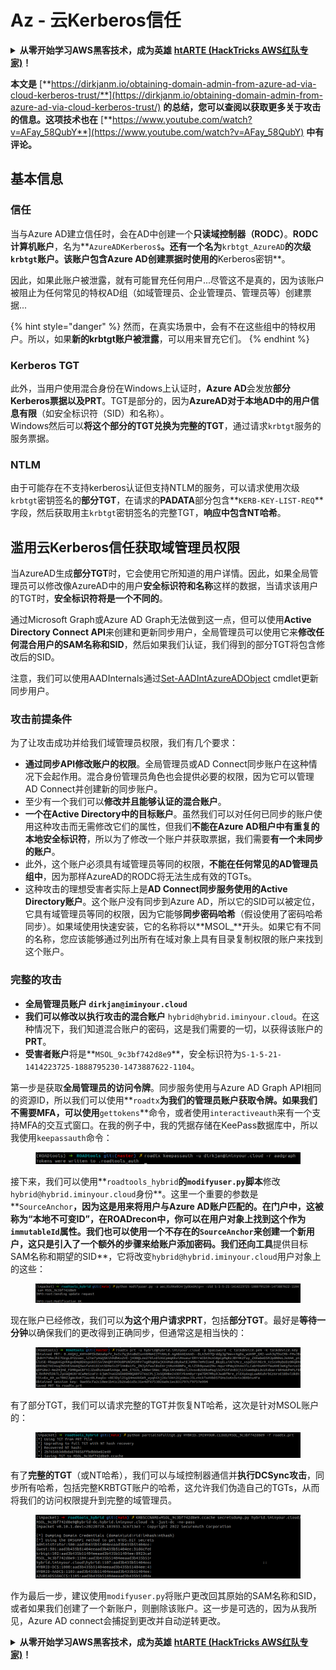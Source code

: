 # Az - 云Kerberos信任

<details>

<summary><strong>从零开始学习AWS黑客技术，成为英雄</strong> <a href="https://training.hacktricks.xyz/courses/arte"><strong>htARTE (HackTricks AWS红队专家)</strong></a><strong>！</strong></summary>

支持HackTricks的其他方式：

* 如果您想在**HackTricks中看到您的公司广告**或**下载HackTricks的PDF**，请查看[**订阅计划**](https://github.com/sponsors/carlospolop)！
* 获取[**官方PEASS & HackTricks商品**](https://peass.creator-spring.com)
* 发现[**PEASS家族**](https://opensea.io/collection/the-peass-family)，我们独家的[**NFTs系列**](https://opensea.io/collection/the-peass-family)
* **加入** 💬 [**Discord群组**](https://discord.gg/hRep4RUj7f) 或 [**telegram群组**](https://t.me/peass) 或在 **Twitter** 🐦 上**关注**我 [**@carlospolopm**](https://twitter.com/carlospolopm)**。**
* **通过向** [**HackTricks**](https://github.com/carlospolop/hacktricks) 和 [**HackTricks Cloud**](https://github.com/carlospolop/hacktricks-cloud) github仓库提交PR来分享您的黑客技巧。**

</details>

**本文是** [**https://dirkjanm.io/obtaining-domain-admin-from-azure-ad-via-cloud-kerberos-trust/**](https://dirkjanm.io/obtaining-domain-admin-from-azure-ad-via-cloud-kerberos-trust/) **的总结，您可以查阅以获取更多关于攻击的信息。这项技术也在** [**https://www.youtube.com/watch?v=AFay_58QubY**](https://www.youtube.com/watch?v=AFay_58QubY) **中有评论。**

## 基本信息

### 信任

当与Azure AD建立信任时，会在AD中创建一个**只读域控制器（RODC）**。**RODC计算机账户**，名为**`AzureADKerberos$`**。还有一个名为**`krbtgt_AzureAD`**的次级`krbtgt`账户。该账户包含Azure AD创建票据时使用的**Kerberos密钥**。

因此，如果此账户被泄露，就有可能冒充任何用户...尽管这不是真的，因为该账户被阻止为任何常见的特权AD组（如域管理员、企业管理员、管理员等）创建票据...

{% hint style="danger" %}
然而，在真实场景中，会有不在这些组中的特权用户。所以，如果**新的krbtgt账户被泄露**，可以用来冒充它们。
{% endhint %}

### Kerberos TGT

此外，当用户使用混合身份在Windows上认证时，**Azure AD**会发放**部分Kerberos票据以及PRT**。TGT是部分的，因为**AzureAD对于本地AD中的用户信息有限**（如安全标识符（SID）和名称）。\
Windows然后可以**将这个部分的TGT兑换为完整的TGT**，通过请求`krbtgt`服务的服务票据。&#x20;

### NTLM

由于可能存在不支持kerberos认证但支持NTLM的服务，可以请求使用次级`krbtgt`密钥签名的**部分TGT**，在请求的**PADATA**部分包含**`KERB-KEY-LIST-REQ`**字段，然后获取用主`krbtgt`密钥签名的完整TGT，**响应中包含NT哈希**。

## 滥用云Kerberos信任获取域管理员权限 <a href="#abusing-cloud-kerberos-trust-to-obtain-domain-admin" id="abusing-cloud-kerberos-trust-to-obtain-domain-admin"></a>

当AzureAD生成**部分TGT**时，它会使用它所知道的用户详情。因此，如果全局管理员可以修改像AzureAD中的用户**安全标识符和名称**这样的数据，当请求该用户的TGT时，**安全标识符将是一个不同的**。

通过Microsoft Graph或Azure AD Graph无法做到这一点，但可以使用**Active Directory Connect API**来创建和更新同步用户，全局管理员可以使用它来**修改任何混合用户的SAM名称和SID**，然后如果我们认证，我们得到的部分TGT将包含修改后的SID。

注意，我们可以使用AADInternals通过[Set-AADIntAzureADObject](https://aadinternals.com/aadinternals/#set-aadintazureadobject-a) cmdlet更新同步用户。

### 攻击前提条件 <a href="#attack-prerequisites" id="attack-prerequisites"></a>

为了让攻击成功并给我们域管理员权限，我们有几个要求：

* **通过同步API修改账户的权限**。全局管理员或AD Connect同步账户在这种情况下会起作用。混合身份管理员角色也会提供必要的权限，因为它可以管理AD Connect并创建新的同步账户。
* 至少有一个我们可以**修改并且能够认证的混合账户**。
* **一个在Active Directory中的目标账户**。虽然我们可以对任何已同步的账户使用这种攻击而无需修改它们的属性，但我们**不能在Azure AD租户中有重复的本地安全标识符**，所以为了修改一个账户并获取票据，我们需要**有一个未同步的账户**。
* 此外，这个账户必须具有域管理员等同的权限，**不能在任何常见的AD管理员组中**，因为那样AzureAD的RODC将无法生成有效的TGTs。
* 这种攻击的理想受害者实际上是**AD Connect同步服务使用的Active Directory账户**。这个账户没有同步到Azure AD，所以它的SID可以被定位，它具有域管理员等同的权限，因为它能够**同步密码哈希**（假设使用了密码哈希同步）。如果域使用快速安装，它的名称将以**MSOL\_**开头。如果它有不同的名称，您应该能够通过列出所有在域对象上具有目录复制权限的账户来找到这个账户。

### 完整的攻击 <a href="#the-full-attack" id="the-full-attack"></a>

* **全局管理员账户 `dirkjan@iminyour.cloud`**
* **我们可以修改以执行攻击的混合账户** `hybrid@hybrid.iminyour.cloud`。在这种情况下，我们知道混合账户的密码，这是我们需要的一切，以获得该账户的**PRT**。&#x20;
* **受害者账户**将是**`MSOL_9c3bf742d8e9`**，安全标识符为`S-1-5-21-1414223725-1888795230-1473887622-1104`。

第一步是获取**全局管理员的访问令牌**。同步服务使用与Azure AD Graph API相同的资源ID，所以我们可以使用**`roadtx`**为我们的管理员账户获取令牌。如果我们不需要MFA，可以使用**`gettokens`**命令，或者使用`interactiveauth`来有一个支持MFA的交互式窗口。在我的例子中，我的凭据存储在KeePass数据库中，所以我使用`keepassauth`命令：

<figure><img src="../../../../.gitbook/assets/image (118).png" alt=""><figcaption></figcaption></figure>

接下来，我们可以使用**`roadtools_hybrid`**的`modifyuser.py`脚本**修改`hybrid@hybrid.iminyour.cloud`身份**。这里一个重要的参数是**`SourceAnchor`**，因为这是用来将用户与Azure AD账户匹配的。在门户中，这被称为“本地不可变ID”，在ROADrecon中，你可以在用户对象上找到这个作为`immutableId`属性。我们也可以使用一个不存在的`SourceAnchor`来创建一个新用户，这只是引入了一个额外的步骤来给账户添加密码。我们还向工具**提供目标SAM名称和期望的SID**，它将改变`hybrid@hybrid.iminyour.cloud`用户对象上的这些：

<figure><img src="../../../../.gitbook/assets/image (119).png" alt=""><figcaption></figcaption></figure>

现在账户已经修改，我们可以**为这个用户请求PRT**，包括**部分TGT**。最好是**等待一分钟**以确保我们的更改得到正确同步，但通常这是相当快的：

<figure><img src="../../../../.gitbook/assets/image (122).png" alt=""><figcaption></figcaption></figure>

有了部分TGT，我们可以请求完整的TGT并恢复NT哈希，这次是针对MSOL账户的：

<figure><img src="../../../../.gitbook/assets/image (123).png" alt=""><figcaption></figcaption></figure>

有了**完整的TGT**（或NT哈希），我们可以与域控制器通信并**执行DCSync攻击**，同步所有哈希，包括完整KRBTGT账户的哈希，这允许我们伪造自己的TGTs，从而将我们的访问权限提升到完整的域管理员。

<figure><img src="../../../../.gitbook/assets/image (124).png" alt=""><figcaption></figcaption></figure>

作为最后一步，建议使用`modifyuser.py`将账户更改回其原始的SAM名称和SID，或者如果我们创建了一个新账户，则删除该账户。这一步是可选的，因为从我所见，Azure AD connect会捕捉到更改并自动逆转更改。

<details>

<summary><strong>从零开始学习AWS黑客技术，成为英雄</strong> <a href="https://training.hacktricks.xyz/courses/arte"><strong>htARTE (HackTricks AWS红队专家)</strong></a><strong>！</strong></summary>

支持HackTricks的其他方式：

* 如果您想在**HackTricks中看到您的公司广告**或**下载HackTricks的PDF**，请查看[**订阅计划**](https://github.com/sponsors/carlospolop)！
* 获取[**官方PEASS & HackTricks商品**](https://peass.creator-spring.com)
* 发现[**PEASS家族**](https://opensea.io/collection/the-peass-family)，我们独家的[**NFTs系列**](https://opensea.io/collection/the-peass-family)
* **加入** 💬 [**Discord群组**](https://discord.gg/hRep4RUj7f) 或 [**telegram群组**](https://t.me/peass) 或在 **Twitter** 🐦 上**关注**我 [**@carlospolopm**](https://twitter.com/carlospolopm)**。**
* **通过向** [**HackTricks**](https://github.com/carlospolop/hacktricks) 和 [**HackTricks Cloud**](https://github.com/carlospolop/hacktricks-cloud) github仓库提交PR来分享您的黑客技巧。**

</details>
